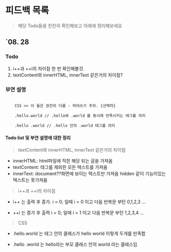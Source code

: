 # 피드백 목록

> 해당 Todo들을 찬찬히 확인해보고 아래에 정리해보세요

## `08. 28

### Todo

<ol>
    <li>i++과 ++i의 차이점 한 번 확인해볼것.</li>
    <li>textContent와 innerHTML, innerText 같은거의 차이점?</li>
</ol>

### 부연 설명

<code> 
    CSS >> 이 둘은 완전히 다름 - 띄어쓰기 주의. {선택자} <br>
    .hello.world // .hello와 .world 를 동시에 만족시키는 태그를 의미 <br>
    .hello .world // .hello 안의 .world 태그를 의미
</code>

#### Todo list 및 부연 설명에 대한 정리

> textContent와 innerHTML, innerText 같은거의 차이점

- innerHTML: html파일에 적힌 해당 되는 글을 가져옴
- textContent: 태그를 제외한 모든 텍스트를 가져옴
- innerText: document??화면에 보이는 텍스트만 가져옴 hidden 같이 기능이있는 텍스트는 못가져옴

> i++과 ++i의 차이점

- i++ 는 출력 후 증가.
  i = 0; 일때 i = 0 이고 다음 반복문 부턴 0,1,2,3 ...

- ++i 는 증가 후 출력
  i = 0; 일때 i = 1 이고 다음 반복문 부턴 1,2,3,4 ...

> CSS

- .hello.world 는 태그 안의 클래스가 hello world 이렇게 두개를 만족함

- .hello .world 는 hello라는 부모 클래스 안의 world 라는 클래스임
